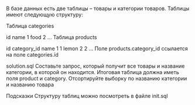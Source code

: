 В базе данных есть две таблицы – товары и категории товаров. Таблицы имеют следующую структуру:

Таблица categories

id	name
1	food
2	...
Таблица products

id	category_id	name
1	1	lemon
2	2	...
Поле products.category_id ссылается на поле categories.id

solution.sql
Составьте запрос, который получит все товары и название категории, в которой он находится. Итоговая таблица должна иметь поля product и category. Отсортируйте выборку по названию категории и названию товара

Подсказки
Структуру таблиц можно посмотреть в файле init.sql